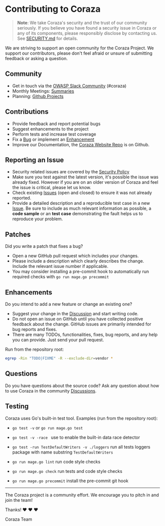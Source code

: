 # Contributing to Coraza

>**Note**: We take Coraza's security and the trust of our community seriously. If
> you believe you have found a security issue in Coraza or any of its
> components, please responsibly disclose by contacting us. See
> [SECURITY.md](https://github.com/lixf311/coraza/blob/v2/master/SECURITY.md)
> for details.


We are striving to support an open community for the Coraza Project. We support
our contributors, please don't feel afraid or unsure of submitting feedback or
asking a question.

## Community

* Get in touch via the [OWASP Slack Community](https://owasp.org/slack/invite) (#coraza)
* Monthly Meetings: [Summaries](https://github.com/lixf311/coraza/issues?q=is%3Aissue+label%3Ameeting)
* Planning: [Github Projects](https://github.com/orgs/corazawaf/projects?type=beta)

## Contributions

* Provide feedback and report potential bugs
* Suggest enhancements to the project
* Perform tests and increase test coverage
* Fix a [Bug](https://github.com/lixf311/coraza/issues?q=is%3Aopen+is%3Aissue+label%3Abug) or implement an [Enhancement](https://github.com/lixf311/coraza/issues?q=is%3Aopen+is%3Aissue+label%3Aenhancement)
* Improve our Documentation, the [Coraza Website Repo](https://github.com/lixf311/coraza.io) is on Github.

## Reporting an Issue

* Security related issues are covered by the [Security Policy](https://github.com/lixf311/coraza/blob/v2/master/SECURITY.md)
* Make sure you test against the latest version, it's possible the issue was
  already fixed. However if you are on an older version of Coraza and feel the
  issue is critical, please let us know.
* Check existing [Issues](https://github.com/lixf311/coraza/issues) (open and closed) to ensure it was not already reported.
* Provide a detailed description and a reproducible test case in a new [Issue](https://github.com/lixf311/coraza/issues/new).
  Be sure to include as much relevant information as possible, a **code sample** or an **test case** demonstrating the fault helps us to reproduce your problem.

## Patches

Did you write a patch that fixes a bug?

* Open a new GitHub pull request which includes your changes.
* Please include a description which clearly describes the change. Include the relevant issue number if applicable.
* You may consider installing a pre-commit hook to automatically run required checks with `go run mage.go precommit`

## Enhancements

Do you intend to add a new feature or change an existing one?
* Suggest your change in the [Discussion](https://github.com/lixf311/coraza/discussions/categories/ideas) and start writing code.
* Do not open an issue on GitHub until you have collected positive feedback about the change. GitHub issues are primarily intended for bug reports and fixes.
* There are many TODOs, functionalities, fixes, bug reports, and any help you can provide. Just send your pull request.

Run from the repository root:
```sh
egrep -Rin "TODO|FIXME" -R --exclude-dir=vendor *
```

## Questions

Do you have questions about the source code? Ask any question about how to use Coraza in the community [Discussions](https://github.com/lixf311/coraza/discussions/categories/q-a).

## Testing

Coraza uses Go's built-in test tool. Examples (run from the repository root):

- `go test -v` or `go run mage.go test`
- `go test -v -race ` use to enable the built-in data race detector
- `go test -run TestDefaultWriters -v ./loggers` run all tests loggers package with name substring `TestDefaultWriters`

- `go run mage.go lint` run code style checks
- `go run mage.go check` run tests and code style checks

- `go run mage.go precommit` install the pre-commit git hook

_________________

The Coraza project is a community effort. We encourage you to pitch in and join the team!

Thanks! :heart: :heart: :heart:

Coraza Team
